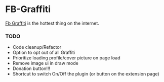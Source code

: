 FB-Graffiti
==================
[Fb Graffiti](http://fbgraffiti.com) is the hottest thing on the internet.


### TODO
* Code cleanup/Refactor
* Option to opt out of all Graffiti
* Prioritize loading profile/cover picture on page load
* Remove image ui in draw mode
* Donation button!!!
* Shortcut to switch On/Off the plugin (or button on the extension page)
